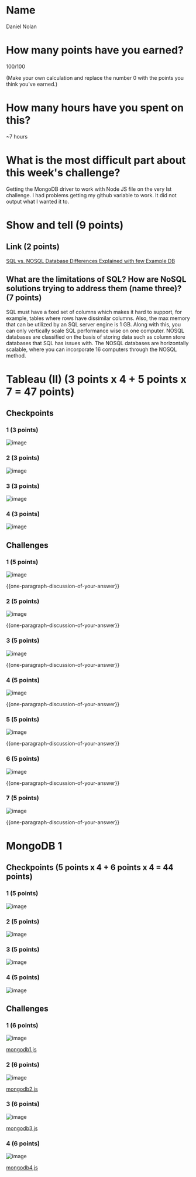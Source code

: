 # Name

Daniel Nolan

# How many points have you earned?

100/100

(Make your own calculation and replace the number 0 with the points you think you've earned.)

# How many hours have you spent on this?

~7 hours

# What is the most difficult part about this week's challenge?

Getting the MongoDB driver to work with Node JS file on the very lst challenge. I had problems getting my github variable to work. It did not output what I wanted it to. 

# Show and tell (9 points)

## Link (2 points)

[SQL vs. NOSQL Database Differences Explained with few Example DB](http://www.thegeekstuff.com/2014/01/sql-vs-nosql-db/)

## What are the limitations of SQL? How are NoSQL solutions trying to address them (name three)? (7 points)

SQL must have a fxed set of columns which makes it hard to support, for example, tables where rows have dissimilar columns. 
Also, the max memory that can be utilized by an SQL server engine is 1 GB.
Along with this, you can only vertically scale SQL performance wise on one computer.
NOSQL databases are classified on the basis of storing data such as column store databases that SQL has issues with.
The NOSQL databases are horizontally scalable, where you can incorporate 16 computers through the NOSQL method.


# Tableau (II) (3 points x 4 + 5 points x 7 = 47 points)

## Checkpoints

### 1 (3 points)

![image](http://imgur.com/RuyrHHu.png)

### 2 (3 points)

![image](http://imgur.com/oUQFYrz.png)

### 3 (3 points)

![image](http://imgur.com/fe5R7AH.png)

### 4 (3 points)

![image](http://imgur.com/PQaGn3W.png)

## Challenges

### 1 (5 points)

![image](http://imgur.com/Dtqjtst.png)

{{one-paragraph-discussion-of-your-answer}}

### 2 (5 points)

![image](http://imgur.com/FwWurYs.png)

{{one-paragraph-discussion-of-your-answer}}

### 3 (5 points)

![image](http://imgur.com/PfB6ECv.png)

{{one-paragraph-discussion-of-your-answer}}

### 4 (5 points)

![image](http://imgur.com/WKr8m0Q.png)

{{one-paragraph-discussion-of-your-answer}}

### 5 (5 points)

![image](http://imgur.com/IsxPRfM.png)

{{one-paragraph-discussion-of-your-answer}}

### 6 (5 points)

![image](http://imgur.com/AewTsNj.png)

{{one-paragraph-discussion-of-your-answer}}

### 7 (5 points)

![image](http://imgur.com/XZtekX2.png)

{{one-paragraph-discussion-of-your-answer}}


# MongoDB 1

## Checkpoints (5 points x 4 + 6 points x 4 = 44  points)

### 1 (5 points)

![image](http://imgur.com/1DpTnpU.png)

### 2 (5 points)

![image](http://imgur.com/NEWuPDl.png)

### 3 (5 points)

![image](http://imgur.com/FUDhQrO.png)

### 4 (5 points)

![image](http://imgur.com/1TpFsGm.png)

## Challenges


### 1 (6 points)

![image](http://imgur.com/6BSFxvj.png)

[mongodb1.js](mongodb1.js)

### 2 (6 points)

![image](http://imgur.com/oNbXOtl.png)

[mongodb2.js](mongodb2.js)

### 3 (6 points)

![image](http://imgur.com/sSyN30Z.png)

[mongodb3.js](mongodb3.js)

### 4 (6 points)

![image](http://imgur.com/3igkM8y.png)

[mongodb4.js](mongodb4.js)

